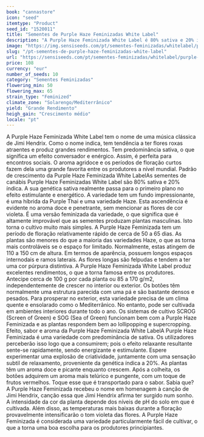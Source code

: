 ```yaml
---
book: "cannastore"
icon: "seed"
itemtype: "Product"
seed_id: "1520011"
title: "Sementes de Purple Haze Feminizadas White Label"
description: "A Purple Haze Feminizada White Label é 80% sativa e 20% índica. Espere grandes rendimentos, um aroma agridoce e um efeito relaxante e criativo."
image: "https://img.sensiseeds.com/pt/sementes-feminizadas/whitelabel/purple-haze-feminizada-image.png"
slug: "/pt-sementes-de-purple-haze-feminizadas-white-label"
url: "https://sensiseeds.com/pt/sementes-feminizadas/whitelabel/purple-haze-feminizada?a_aid=cannastore"
price: 108
currency: "eur"
number_of_seeds: 10
category: "Sementes Feminizadas"
flowering_min: 50
flowering_max: 65
strain_type: "Feminized"
climate_zone: "Solarengo/Mediterrânico"
yield: "Grande Rendimento"
heigh_gain: "Crescimento médio"
locale: "pt"
---
```

A Purple Haze Feminizada White Label tem o nome de uma música clássica de Jimi Hendrix. Como o nome indica, tem tendência a ter flores roxas atraentes e produz grandes rendimentos. Tem predominância sativa, o que significa um efeito conversador e enérgico. Assim, é perfeita para encontros sociais. O aroma agridoce e os períodos de floração curtos fazem dela uma grande favorita entre os produtores a nível mundial. Padrão de crescimento da Purple Haze Feminizada White LabelAs sementes de canábis Purple Haze Feminizadas White Label são 80% sativa e 20% índica. A sua genética sativa realmente passa para o primeiro plano no efeito estimulante e energético. A variedade tem um fundo impressionante, é uma híbrida da Purple Thai e uma variedade Haze. Esta ascendência é evidente no aroma doce e penetrante, sem mencionar as flores de cor violeta. É uma versão feminizada da variedade, o que significa que é altamente improvável que as sementes produzam plantas masculinas. Isto torna o cultivo muito mais simples. A Purple Haze Feminizada tem um período de floração relativamente rápido de cerca de 50 a 65 dias. As plantas são menores do que a maioria das variedades Haze, o que as torna mais controláveis se o espaço for limitado. Normalmente, estas atingem de 110 a 150 cm de altura. Em termos de aparência, possuem longos espaços internodais e ramos laterais. As flores longas são felpudas e tendem a ter uma cor púrpura distintiva. A Purple Haze Feminizada White Label produz excelentes rendimentos, o que a torna famosa entre os produtores. Antecipe cerca de 100 g por cada planta ou 85 a 170 g/m2, independentemente de crescer no interior ou exterior. Os botões têm normalmente uma estrutura parecida com uma pá e são bastante densos e pesados. Para prosperar no exterior, esta variedade precisa de um clima quente e ensolarado como o Mediterrânico. No entanto, pode ser cultivada em ambientes interiores durante todo o ano. Os sistemas de cultivo SCROG (Screen of Green) e SOG (Sea of Green) funcionam bem com a Purple Haze Feminizada e as plantas respondem bem ao lollipopping e supercropping. Efeito, sabor e aroma da Purple Haze Feminizada White LabelA Purple Haze Feminizada é uma variedade com predominância de sativa. Os utilizadores perceberão isso logo que a consumirem; pois o efeito relaxante resultante sente-se rapidamente, sendo energizante e estimulante. Espere experimentar uma explosão de criatividade, juntamente com uma sensação subtil de relaxamento, proveniente da genética índica a 20%. As plantas têm um aroma doce e picante enquanto crescem. Após a colheita, os botões adquirem um aroma mais telúrico e pungente, com um toque de frutos vermelhos. Toque esse que é transportado para o sabor. Sabia que? A Purple Haze Feminizada recebeu o nome em homenagem à canção de Jimi Hendrix, canção essa que Jimi Hendrix afirma ter surgido num sonho. A intensidade da cor da planta depende dos níveis de pH do solo em que é cultivada. Além disso, as temperaturas mais baixas durante a floração provavelmente intensificarão o tom violeta das flores. A Purple Haze Feminizada é considerada uma variedade particularmente fácil de cultivar, o que a torna uma boa escolha para os produtores principiantes.
